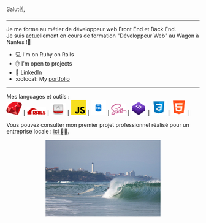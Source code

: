 Salut✌️,

<hr>

Je me forme au métier de développeur web Front End et Back End.<br>
Je suis actuellement en cours de formation "Développeur Web" au Wagon à Nantes !🚋

- 💻 I'm on Ruby on Rails
- ✋ I'm open to projects
- 👤 [LinkedIn](https://www.linkedin.com/in/lucas-vittaz/)
- :octocat: My [portfolio](WIP)  

<hr>

Mes languages et outils : <br>
<img src="https://github.com/Lucas-vittaz/Lucas-Vittaz/blob/main/img/ruby.png" alt="ruby" width="40"/> | <img src="https://github.com/Lucas-vittaz/Lucas-Vittaz/blob/main/img/rails.png" alt="ROR" width="50"/> | <img src="https://github.com/Lucas-vittaz/Lucas-Vittaz/blob/main/img/motion.png" alt="Ruby-Motion " width="40"/> | <img src="https://github.com/Lucas-vittaz/Lucas-Vittaz/blob/main/img/js-icon.png" alt="Javascript" width="40"/> | <img src="https://github.com/Lucas-vittaz/Lucas-Vittaz/blob/main/img/sql.png" alt="SQL" width="40"/> | <img src="https://github.com/Lucas-vittaz/Lucas-Vittaz/blob/main/img/sass.png" alt="SCSS" width="40"/> | <img src="https://github.com/Lucas-vittaz/Lucas-Vittaz/blob/main/img/bootstrap.png" alt="Bootstrap" width="40"/> | <img src="https://github.com/Lucas-vittaz/Lucas-Vittaz/blob/main/img/css.png" alt="CSS" width="40"/> | <img src="https://github.com/Lucas-vittaz/Lucas-Vittaz/blob/main/img/html.png" alt="HTML" width="40"/> |

Vous pouvez consulter mon premier projet professionnel réalisé pour un entreprise locale : <a href="https://www.jardica.net/">ici 👨‍💻.</a>

<p align="center"> <img src="https://github.com/Lucas-vittaz/Lucas-Vittaz/blob/main/img/cover.jpg" alt="drawing" width="300"/> </p>
<!-- ![Cover](https://github.com/Lucas-vittaz/Lucas-Vittaz/blob/main/img/cover.jpg) -->
<!-- ![Ruby](https://github.com/Lucas-vittaz/Lucas-Vittaz/blob/main/img/ruby.png) -->
